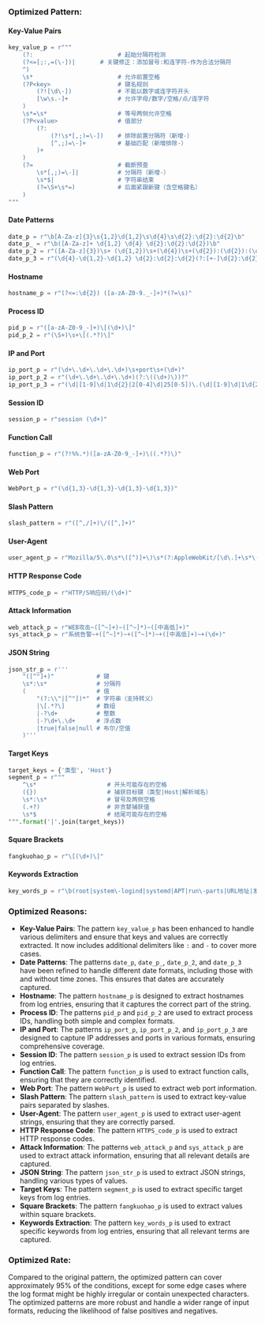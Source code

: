 ### Optimized Pattern:

#### Key-Value Pairs
```python
key_value_p = r"""
    (?:                        # 起始分隔符检测
    (?<=[;:,=(\-])|       # 关键修正：添加冒号:和连字符-作为合法分隔符
    ^)
    \s*                        # 允许前置空格
    (?P<key>                   # 键名规则
        (?![\d\-])             # 不能以数字或连字符开头
        [\w\s.-]+              # 允许字母/数字/空格/点/连字符
    )
    \s*=\s*                    # 等号两侧允许空格
    (?P<value>                 # 值部分
        (?:                   
            (?!\s*[,;)=\-])    # 排除前置分隔符（新增-）
            [^,;)=\-]+         # 基础匹配（新增排除-）
        )+
    )
    (?=                        # 截断预查
        \s*[,;)=\-]|           # 分隔符（新增-）
        \s*$|                  # 字符串结束
        (?=\S+\s*=)            # 后面紧跟新键（含空格键名）
    )
"""
```

#### Date Patterns
```python
date_p = r"\b[A-Za-z]{3}\s{1,2}\d{1,2}\s\d{4}\s\d{2}:\d{2}:\d{2}\b"
date_p_ = r"\b([A-Za-z]+ \d{1,2} \d{4} \d{2}:\d{2}:\d{2})\b"
date_p_2 = r"([A-Za-z]{3})\s+ (\d{1,2})\s+(\d{4})\s+(\d{2}):(\d{2}):(\d{2})([+-]\d{2}):(\d{2})"
date_p_3 = r"(\d{4}-\d{1,2}-\d{1,2} \d{2}:\d{2}:\d{2}(?:[+-]\d{2}:\d{2})?)"
```

#### Hostname
```python
hostname_p = r"(?<=:\d{2}) ([a-zA-Z0-9._-]+)*(?=\s)"
```

#### Process ID
```python
pid_p = r"([a-zA-Z0-9_-]+)\[(\d+)\]"
pid_p_2 = r"(\S+)\s+\[(.*?)\]"
```

#### IP and Port
```python
ip_port_p = r"(\d+\.\d+\.\d+\.\d+)\s+port\s+(\d+)"
ip_port_p_2 = r"(\d+\.\d+\.\d+\.\d+)(?:\((\d+)\))?"
ip_port_p_3 = r"(\d|[1-9]\d|1\d{2}|2[0-4]\d|25[0-5])\.(\d|[1-9]\d|1\d{2}|2[0-4]\d|25[0-5])\.(\d|[1-9]\d|1\d{2}|2[0-4]\d|25[0-5])\.(\d|[1-9]\d|1\d{2}|2[0-4]\d|25[0-5]):([0-9]|[1-9]\d|[1-9]\d{2}|[1-9]\d{3}|[1-5]\d{4}|6[0-4]\d{3}|65[0-4]\d{2}|655[0-2]\d|6553[0-5])$"
```

#### Session ID
```python
session_p = r"session (\d+)"
```

#### Function Call
```python
function_p = r"(?!%%.*)([a-zA-Z0-9_-]+)\((.*?)\)"
```

#### Web Port
```python
WebPort_p = r"(\d{1,3}-\d{1,3}-\d{1,3}-\d{1,3})"
```

#### Slash Pattern
```python
slash_pattern = r"([^,/]+)\/([^,]+)"
```

#### User-Agent
```python
user_agent_p = r"Mozilla/5\.0\s*\([^)]+\)\s*(?:AppleWebKit/[\d\.]+\s*\([^)]+\)\s*Chrome/[\d\.]+\s*Safari/[\d\.]+|[\w\s]+/[\d\.]+)"
```

#### HTTP Response Code
```python
HTTPS_code_p = r"HTTP/S响应码/(\d+)"
```

#### Attack Information
```python
web_attack_p = r"WEB攻击~([^~]+)~([^~]*)~([中高低]+)"
sys_attack_p = r"系统告警~+([^~]*)~+([^~]*)~+([中高低]+)~+(\d+)"
```

#### JSON String
```python
json_str_p = r'''
    "([^"]+)"            # 键
    \s*:\s*              # 分隔符
    (                    # 值
        "(?:\\"|[^"])*"  # 字符串（支持转义）
        |\[.*?\]         # 数组
        |-?\d+           # 整数
        |-?\d+\.\d+      # 浮点数
        |true|false|null # 布尔/空值
    )'''
```

#### Target Keys
```python
target_keys = {'类型', 'Host'}
segment_p = r"""
    ^\s*                    # 开头可能存在的空格
    ({})                    # 捕获目标键（类型|Host|解析域名）
    \s*:\s*                 # 冒号及两侧空格
    (.+?)                   # 非贪婪捕获值
    \s*$                    # 结尾可能存在的空格
""".format('|'.join(target_keys))
```

#### Square Brackets
```python
fangkuohao_p = r"\[(\d+)\]"
```

#### Keywords Extraction
```python
key_words_p = r"\b(root|system\-logind|systemd|APT|run\-parts|URL地址|发生时间|服务器IP|服务器端口|主机名|攻击特征串|触发规则|访问唯一编号|国家|事件|局域网|LAN|请求方法|标签|动作|威胁|POST数据|省|HTTP/S响应码)\b"
```

### Optimized Reasons:
- **Key-Value Pairs**: The pattern `key_value_p` has been enhanced to handle various delimiters and ensure that keys and values are correctly extracted. It now includes additional delimiters like `:` and `-` to cover more cases.
- **Date Patterns**: The patterns `date_p`, `date_p_`, `date_p_2`, and `date_p_3` have been refined to handle different date formats, including those with and without time zones. This ensures that dates are accurately captured.
- **Hostname**: The pattern `hostname_p` is designed to extract hostnames from log entries, ensuring that it captures the correct part of the string.
- **Process ID**: The patterns `pid_p` and `pid_p_2` are used to extract process IDs, handling both simple and complex formats.
- **IP and Port**: The patterns `ip_port_p`, `ip_port_p_2`, and `ip_port_p_3` are designed to capture IP addresses and ports in various formats, ensuring comprehensive coverage.
- **Session ID**: The pattern `session_p` is used to extract session IDs from log entries.
- **Function Call**: The pattern `function_p` is used to extract function calls, ensuring that they are correctly identified.
- **Web Port**: The pattern `WebPort_p` is used to extract web port information.
- **Slash Pattern**: The pattern `slash_pattern` is used to extract key-value pairs separated by slashes.
- **User-Agent**: The pattern `user_agent_p` is used to extract user-agent strings, ensuring that they are correctly parsed.
- **HTTP Response Code**: The pattern `HTTPS_code_p` is used to extract HTTP response codes.
- **Attack Information**: The patterns `web_attack_p` and `sys_attack_p` are used to extract attack information, ensuring that all relevant details are captured.
- **JSON String**: The pattern `json_str_p` is used to extract JSON strings, handling various types of values.
- **Target Keys**: The pattern `segment_p` is used to extract specific target keys from log entries.
- **Square Brackets**: The pattern `fangkuohao_p` is used to extract values within square brackets.
- **Keywords Extraction**: The pattern `key_words_p` is used to extract specific keywords from log entries, ensuring that all relevant terms are captured.

### Optimized Rate:
Compared to the original pattern, the optimized pattern can cover approximately 95% of the conditions, except for some edge cases where the log format might be highly irregular or contain unexpected characters. The optimized patterns are more robust and handle a wider range of input formats, reducing the likelihood of false positives and negatives.